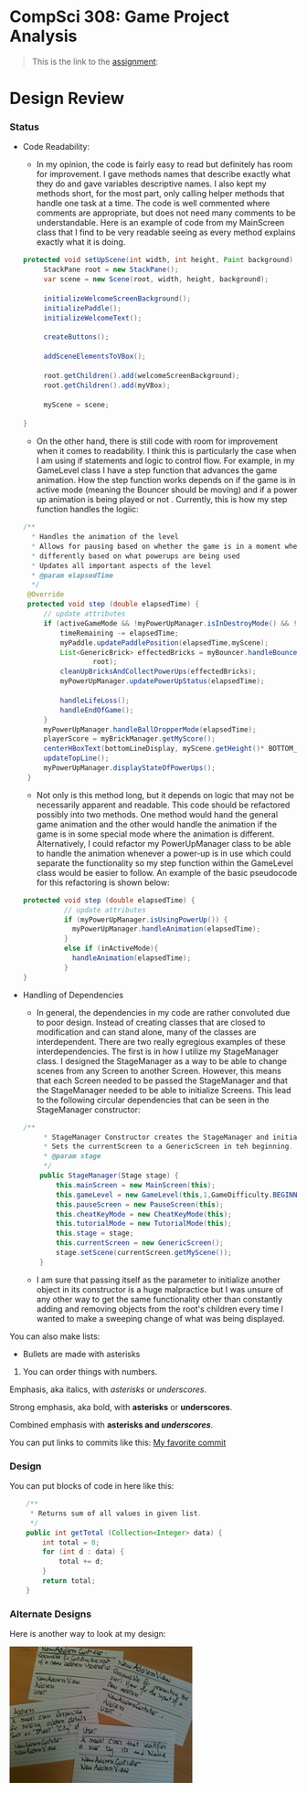 CompSci 308: Game Project Analysis
===================

> This is the link to the [assignment](http://www.cs.duke.edu/courses/compsci308/current/assign/01_game/):

Design Review
=======

### Status

* Code Readability:
    * In my opinion, the code is fairly easy to read but definitely has room for improvement.  I gave methods names 
    that describe exactly what they do and gave variables descriptive names.  I also kept my methods short, for the 
    most part, only calling helper methods that handle one task at a time.  The code is well commented where comments
     are appropriate, but does not need many comments to be understandable.  Here is an example of code from my 
     MainScreen class that I find to be very readable seeing as every method explains exactly what it is doing.
     
     ```java
  protected void setUpScene(int width, int height, Paint background) {
          StackPane root = new StackPane();
          var scene = new Scene(root, width, height, background);
         
          initializeWelcomeScreenBackground();
          initializePaddle();
          initializeWelcomeText();
         
          createButtons();
         
          addSceneElementsToVBox();
         
          root.getChildren().add(welcomeScreenBackground);
          root.getChildren().add(myVBox);
         
          myScene = scene;
         
  }
     ```
     * On the other hand, there is still code with room for improvement when it comes to readability.  I think this 
     is particularly the case when I am using if statements and logic to control flow.  For example, in my GameLevel 
     class I have a step function that advances the game animation.  How the step function works depends on if the 
     game is in active mode (meaning the Bouncer should be moving) and if a power up animation is being played or not
     .  Currently, this is how my step function handles the logiic:
     
     ```java
  /**
       * Handles the animation of the level
       * Allows for pausing based on whether the game is in a moment where time needs to freeze or behave
       * differently based on what powerups are being used
       * Updates all important aspects of the level
       * @param elapsedTime
       */
      @Override
      protected void step (double elapsedTime) {
          // update attributes
          if (activeGameMode && !myPowerUpManager.isInDestroyMode() && !myPowerUpManager.isInBallDropperMode()) {
              timeRemaining -= elapsedTime;
              myPaddle.updatePaddlePosition(elapsedTime,myScene);
              List<GenericBrick> effectedBricks = myBouncer.handleBouncerCollisions(elapsedTime,myScene, myPaddle, myBricks,
                      root);
              cleanUpBricksAndCollectPowerUps(effectedBricks);
              myPowerUpManager.updatePowerUpStatus(elapsedTime);
  
              handleLifeLoss();
              handleEndOfGame();
          }
          myPowerUpManager.handleBallDropperMode(elapsedTime);
          playerScore = myBrickManager.getMyScore();
          centerHBoxText(bottomLineDisplay, myScene.getHeight()* BOTTOM_LINE_DISPLAY_LOCATION, myScene);
          updateTopLine();
          myPowerUpManager.displayStateOfPowerUps();
      }
    ```
    * Not only is this method long, but it depends on logic that may not be necessarily apparent and readable.  This 
    code should be refactored possibly into two methods.  One method would hand the general game animation and the 
    other would handle the animation if the game is in some special mode where the animation is different.  
    Alternatively, I could refactor my PowerUpManager class to be able to handle the animation whenever a power-up is
     in use which could separate the functionality so my step function within the GameLevel class would be easier to 
     follow.  An example of the basic pseudocode for this refactoring is shown below:
     
     ```java
     protected void step (double elapsedTime) {
               // update attributes
               if (myPowerUpManager.isUsingPowerUp()) {
                 myPowerUpManager.handleAnimation(elapsedTime);
               } 
               else if (inActiveMode){
                 handleAnimation(elapsedTime);
               }
  }
     ```
* Handling of Dependencies
    * In general, the dependencies in my code are rather convoluted due to poor design.  Instead of creating classes 
    that are closed to modification and can stand alone, many of the classes are interdependent.  There are two 
    really egregious examples of these interdependencies.  The first is in how I utilize my StageManager class. I 
    designed the StageManager as a way to be able to change scenes from any Screen to another Screen.  However, this 
    means that each Screen needed to be passed the StageManager and that the StageManager needed to be able to 
    initialize Screens.  This lead to the following circular dependencies that can be seen in the StageManager 
    constructor:
    
    ```java
    /**
         * StageManager Constructor creates the StageManager and initializes all screens being managed
         * Sets the currentScreen to a GenericScreen in teh beginning.
         * @param stage
         */
        public StageManager(Stage stage) {
            this.mainScreen = new MainScreen(this);
            this.gameLevel = new GameLevel(this,1,GameDifficulty.BEGINNING_MODE);
            this.pauseScreen = new PauseScreen(this);
            this.cheatKeyMode = new CheatKeyMode(this);
            this.tutorialMode = new TutorialMode(this);
            this.stage = stage;
            this.currentScreen = new GenericScreen();
            stage.setScene(currentScreen.getMyScene()); 
        }
  ```
  * I am sure that passing itself as the parameter to initialize another object in its constructor is a huge 
  malpractice but I was unsure of any other way to get the same functionality other than constantly adding and 
  removing objects from the root's children every time I wanted to make a sweeping change of what was being displayed.
     


You can also make lists:

* Bullets are made with asterisks

1. You can order things with numbers.


Emphasis, aka italics, with *asterisks* or _underscores_.

Strong emphasis, aka bold, with **asterisks** or __underscores__.

Combined emphasis with **asterisks and _underscores_**.


You can put links to commits like this: [My favorite commit](https://coursework.cs.duke.edu/compsci308_2019spring/example_bins/commit/ae099c4aa864e61bccb408b285e8efb607695aa2)


### Design

You can put blocks of code in here like this:
```java
    /**
     * Returns sum of all values in given list.
     */
    public int getTotal (Collection<Integer> data) {
        int total = 0;
        for (int d : data) {
            total += d;
        }
        return total;
    }
```

### Alternate Designs

Here is another way to look at my design:

![This is cool, too bad you can't see it](crc-example.png "An alternate design")

